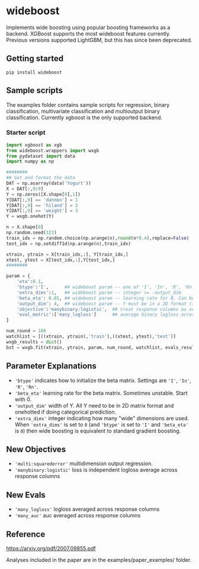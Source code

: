 # wideboost

Implements wide boosting using popular boosting frameworks as a backend. XGBoost supports the most wideboost features currently. Previous versions supported LightGBM, but this has since been deprecated.

## Getting started

```
pip install wideboost
```

## Sample scripts

The examples folder contains sample scripts for regression, binary classification, multivariate classification and multioutput binary classification. Currently xgboost is the only supported backend.

### Starter script

```python
import xgboost as xgb
from wideboost.wrappers import wxgb
from pydataset import data
import numpy as np

########
## Get and format the data
DAT = np.asarray(data('Yogurt'))
X = DAT[:,0:9]
Y = np.zeros([X.shape[0],1])
Y[DAT[:,9] == 'dannon'] = 1
Y[DAT[:,9] == 'hiland'] = 2
Y[DAT[:,9] == 'weight'] = 3
Y = wxgb.onehot(Y)

n = X.shape[0]
np.random.seed(123)
train_idx = np.random.choice(np.arange(n),round(n*0.4),replace=False)
test_idx = np.setdiff1d(np.arange(n),train_idx)

xtrain, ytrain = X[train_idx,:], Y[train_idx,]
xtest, ytest = X[test_idx,:],Y[test_idx,]
########

param = {
    'eta':0.1,
    'btype':'I',      ## wideboost param -- one of 'I', 'In', 'R', 'Rn'
    'extra_dims':1,   ## wideboost param -- integer >= -output_dim
    'beta_eta': 0.01, ## wideboost param -- learning rate for B. Can be unstable -- set to 0 to start.
    'output_dim': 4,  ## wideboost param -- Y must be in a 2D format (ie not a vector of categories)
    'objective':'manybinary:logistic',  ## treat response columns as separate binary problems
    'eval_metric':['many_logloss']      ## average binary logloss across columns
}

num_round = 100
watchlist = [((xtrain, ytrain),'train'),((xtest, ytest),'test')]
wxgb_results = dict()
bst = wxgb.fit(xtrain, ytrain, param, num_round, watchlist, evals_result=wxgb_results, verbose_eval=10)
```

## Parameter Explanations

- `'btype'` indicates how to initialize the beta matrix. Settings are `'I'`, `'In'`, `'R'`, `'Rn'`.
- `'beta_eta'` learning rate for the beta matrix. Sometimes unstable. Start with 0.
- `'output_dim'` width of Y. All Y need to be in 2D matrix format and onehotted if doing categorical prediction.
- `'extra_dims'` integer indicating how many "wide" dimensions are used. When `'extra_dims'` is set to `0` (and `'btype'` is set to `'I'` and `'beta_eta' ` is `0`) then wide boosting is equivalent to standard gradient boosting.

## New Objectives

- `'multi:squarederror'` multidimension output regression.
- `'manybinary:logistic'` loss is independent logloss average across response columns

## New Evals

- `'many_logloss'` logloss averaged across response columns
- `'many_auc'` auc averaged across response columns

## Reference

https://arxiv.org/pdf/2007.09855.pdf

Analyses included in the paper are in the examples/paper_examples/ folder.
